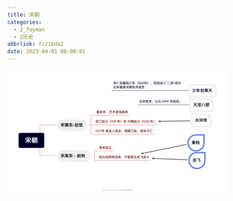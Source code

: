 ```yaml
---
title: 宋朝
categories:
  - 2_feyman
  - 2历史
abbrlink: fc21bda2
date: 2023-04-01 00:00:01
---
```




![](%E5%AE%8B%E6%9C%9D/1.png)
